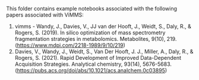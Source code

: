 This folder contains example notebooks associated with the following papers associated with ViMMS:

01. vimms - Wandy, J., Davies, V., JJ van der Hooft, J., Weidt, S., Daly, R., & Rogers, S. (2019). In silico optimization of mass spectrometry fragmentation strategies in metabolomics. Metabolites, 9(10), 219. (https://www.mdpi.com/2218-1989/9/10/219)
02. Davies, V., Wandy, J., Weidt, S., Van Der Hooft, J. J., Miller, A., Daly, R., & Rogers, S. (2021). Rapid Development of Improved Data-Dependent Acquisition Strategies. Analytical chemistry, 93(14), 5676-5683. (https://pubs.acs.org/doi/abs/10.1021/acs.analchem.0c03895)